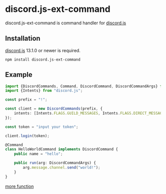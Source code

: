 # discord.js-ext-command

discord.js-ext-command is command handler for [discord.js](https://github.com/discordjs/discord.js/)

## Installation

[discord.js](https://github.com/discordjs/discord.js/) 13.1.0 or newer is required.

```
npm install discord.js-ext-command
```

## Example

```typescript
import {DiscordCommands, Command, DiscordCommand, DiscordCommandArgs} from "discord.js-ext-command";
import {Intents} from "discord.js";

const prefix = "!";

const client = new DiscordCommands(prefix, {
    intents: [Intents.FLAGS.GUILD_MESSAGES, Intents.FLAGS.DIRECT_MESSAGES]
});

const token = "input your token";

client.login(token);

@Command
class HelloWorldCommand implements DiscordCommand {
    public name = "hello";

    public run(arg: DiscordCommandArgs) {
        arg.message.channel.send("world!");
    }
}
```

[more function](https://github.com/asdf8965/discord.js-ext-command/blob/master/src/DiscordCommand.ts#L3)